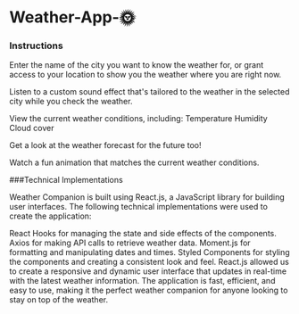# Weather-App-🌞

### Instructions

Enter the name of the city you want to know the weather for, or grant access to your location to show you the weather where you are right now.

Listen to a custom sound effect that's tailored to the weather in the selected city while you check the weather.

View the current weather conditions, including:
  Temperature
  Humidity
  Cloud cover
  
Get a look at the weather forecast for the future too!

Watch a fun animation that matches the current weather conditions.


###Technical Implementations

Weather Companion is built using React.js, a JavaScript library for building user interfaces. The following technical implementations were used to create the application:

React Hooks for managing the state and side effects of the components.
Axios for making API calls to retrieve weather data.
Moment.js for formatting and manipulating dates and times.
Styled Components for styling the components and creating a consistent look and feel.
React.js allowed us to create a responsive and dynamic user interface that updates in real-time with the latest weather information. The application is fast, efficient, and easy to use, making it the perfect weather companion for anyone looking to stay on top of the weather.

